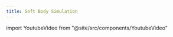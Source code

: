 ```yaml
---
title: Soft Body Simulation
---
```

import YoutubeVideo from "@site/src/components/YoutubeVideo"

<YoutubeVideo id="kyQP4t_wOGI"/>